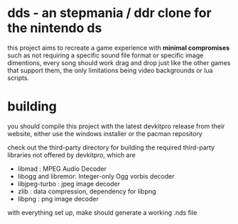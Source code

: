 # dds - an stepmania / ddr clone for the nintendo ds
this project aims to recreate a game experience with **minimal compromises** such as not requiring a specific sound file format or specific image dimentions, every song should work drag and drop just like the other games that support them, the only limitations being video backgrounds or lua scripts.

# building
you should compile this project with the latest devkitpro release from their website, either use the windows installer or the pacman repository


check out the third-party directory for building the required third-party libraries not offered by devkitpro, which are
* libmad : MPEG Audio Decoder
* libogg and libremor: Integer-only Ogg vorbis decoder
* libjpeg-turbo : jpeg image decoder
* zlib : data compression, dependency for libpng
* libpng : png image decoder


with everything set up, make should generate a working .nds file
